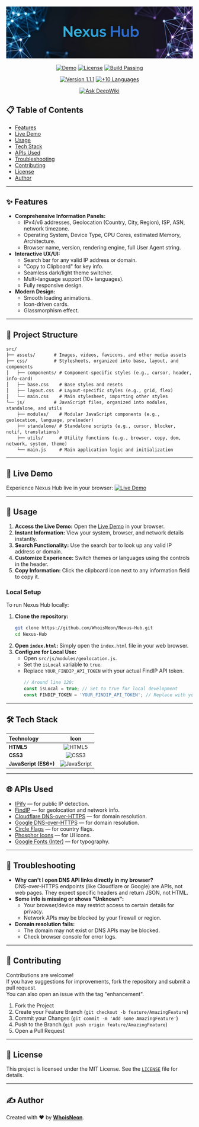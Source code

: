 <p align="center">
  <img src="https://raw.githubusercontent.com/WhoisNeon/Nexus-Hub/refs/heads/master/src/assets/banner.png" alt="Nexus Hub Banner">
</p>

<p align="center">
  <a href="https://nexus.usrsrc.com"><img src="https://img.shields.io/badge/demo-online-brightgreen?style=for-the-badge" alt="Demo"></a>
  <a href="https://github.com/WhoisNeon/Nexus-Hub/blob/master/LICENSE"><img src="https://img.shields.io/badge/License-MIT-yellow.svg?style=for-the-badge" alt="License"></a>
  <a href="#"><img src="https://img.shields.io/badge/build-passing-darkgreen?style=for-the-badge" alt="Build Passing"></a>
  </p>

<p align="center">
  <a href="#"><img src="https://img.shields.io/badge/version-1.1.1-blue?style=for-the-badge" alt="Version 1.1.1"></a>
  <a href="#"><img src="https://img.shields.io/badge/languages-10+-purple?style=for-the-badge" alt="+10 Languages"></a>
</p>

<p align="center">
<a href="https://deepwiki.com/WhoisNeon/Nexus-Hub"><img src="https://deepwiki.com/badge.svg" alt="Ask DeepWiki"></a>
</p>


## 📋 Table of Contents

- [Features](#-features)
- [Live Demo](#-live-demo)
- [Usage](#-usage)
- [Tech Stack](#-tech-stack)
- [APIs Used](#-apis-used)
- [Troubleshooting](#-troubleshooting)
- [Contributing](#-contributing)
- [License](#-license)
- [Author](#️-author)

---

## ✨ Features

- **Comprehensive Information Panels:**
  - IPv4/v6 addresses, Geolocation (Country, City, Region), ISP, ASN, network timezone.
  - Operating System, Device Type, CPU Cores, estimated Memory, Architecture.
  - Browser name, version, rendering engine, full User Agent string.
- **Interactive UX/UI:**
  - Search bar for any valid IP address or domain.
  - "Copy to Clipboard" for key info.
  - Seamless dark/light theme switcher.
  - Multi-language support (10+ languages).
  - Fully responsive design.
- **Modern Design:**
  - Smooth loading animations.
  - Icon-driven cards.
  - Glassmorphism effect.

---

## 📂 Project Structure

```
src/
├── assets/       # Images, videos, favicons, and other media assets
├── css/          # Stylesheets, organized into base, layout, and components
│   ├── components/ # Component-specific styles (e.g., cursor, header, info-card)
│   ├── base.css    # Base styles and resets
│   ├── layout.css  # Layout-specific styles (e.g., grid, flex)
│   └── main.css    # Main stylesheet, importing other styles
└── js/           # JavaScript files, organized into modules, standalone, and utils
    ├── modules/    # Modular JavaScript components (e.g., geolocation, language, preloader)
    ├── standalone/ # Standalone scripts (e.g., cursor, blocker, notif, translations)
    ├── utils/      # Utility functions (e.g., browser, copy, dom, network, system, theme)
    └── main.js     # Main application logic and initialization
```

---

## 🔴 Live Demo

Experience Nexus Hub live in your browser: [![Live Demo](https://img.shields.io/badge/Nexus-Live%20Demo-green?style=for-the-badge)](https://whoisneon.github.io/Nexus-Hub)

---

## 🚀 Usage

1.  **Access the Live Demo:** Open the [Live Demo](https://whoisneon.github.io/Nexus-Hub) in your browser.
2.  **Instant Information:** View your system, browser, and network details instantly.
3.  **Search Functionality:** Use the search bar to look up any valid IP address or domain.
4.  **Customize Experience:** Switch themes or languages using the controls in the header.
5.  **Copy Information:** Click the clipboard icon next to any information field to copy it.

### Local Setup

To run Nexus Hub locally:

1.  **Clone the repository:**
    ```bash
    git clone https://github.com/WhoisNeon/Nexus-Hub.git
    cd Nexus-Hub
    ```
2.  **Open `index.html`:** Simply open the `index.html` file in your web browser.
3.  **Configure for Local Use:**
    *   Open `src/js/modules/geolocation.js`.
    *   Set the `isLocal` variable to `true`.
    *   Replace `YOUR_FINDIP_API_TOKEN` with your actual FindIP API token.
        ```javascript
        // Around line 120:
        const isLocal = true; // Set to true for local development
        const FINDIP_TOKEN = 'YOUR_FINDIP_API_TOKEN'; // Replace with your FindIP API token
        ```

---

## 🛠️ Tech Stack

| Technology            |                                                                    Icon                                                                    |
| :-------------------- | :----------------------------------------------------------------------------------------------------------------------------------------: |
| **HTML5**             |        <img src="https://cdn.jsdelivr.net/gh/devicons/devicon/icons/html5/html5-original.svg" alt="HTML5" width="40" height="40"/>         |
| **CSS3**              |          <img src="https://cdn.jsdelivr.net/gh/devicons/devicon/icons/css3/css3-original.svg" alt="CSS3" width="40" height="40"/>          |
| **JavaScript (ES6+)** | <img src="https://cdn.jsdelivr.net/gh/devicons/devicon/icons/javascript/javascript-original.svg" alt="JavaScript" width="40" height="40"/> |

---

## 🌐 APIs Used

- [IPify](https://www.ipify.org/) — for public IP detection.
- [FindIP](https://findip.net/) — for geolocation and network info.
- [Cloudflare DNS-over-HTTPS](https://developers.cloudflare.com/1.1.1.1/encryption/dns-over-https) — for domain resolution.
- [Google DNS-over-HTTPS](https://developers.google.com/speed/public-dns/docs/dns-over-https) — for domain resolution.
- [Circle Flags](https://github.com/hatscripts/circle-flags) — for country flags.
- [Phosphor Icons](https://phosphoricons.com/) — for UI icons.
- [Google Fonts (Inter)](https://fonts.google.com/specimen/Inter) — for typography.

---

## 🧩 Troubleshooting

- **Why can't I open DNS API links directly in my browser?**  
  DNS-over-HTTPS endpoints (like Cloudflare or Google) are APIs, not web pages. They expect specific headers and return JSON, not HTML.
- **Some info is missing or shows "Unknown":**
  - Your browser/device may restrict access to certain details for privacy.
  - Network APIs may be blocked by your firewall or region.
- **Domain resolution fails:**
  - The domain may not exist or DNS APIs may be blocked.
  - Check browser console for error logs.

---

## 🤝 Contributing

Contributions are welcome!  
If you have suggestions for improvements, fork the repository and submit a pull request.  
You can also open an issue with the tag "enhancement".

1. Fork the Project
2. Create your Feature Branch (`git checkout -b feature/AmazingFeature`)
3. Commit your Changes (`git commit -m 'Add some AmazingFeature'`)
4. Push to the Branch (`git push origin feature/AmazingFeature`)
5. Open a Pull Request

---

## 📄 License

This project is licensed under the MIT License. See the [`LICENSE`](LICENSE) file for details.

---

## ✍️ Author

Created with ❤️ by **[WhoisNeon](https://github.com/WhoisNeon)**.
